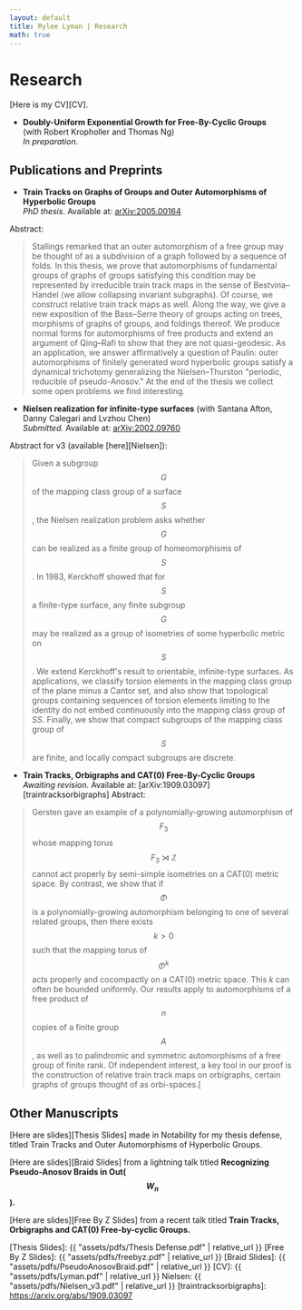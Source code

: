 ```yaml
--- 
layout: default
title: Rylee Lyman | Research
math: true
---
```

# Research 

[Here is my CV][CV].

- **Doubly-Uniform Exponential Growth for Free-By-Cyclic Groups**  
(with Robert Kropholler and Thomas Ng)  
*In preparation.*
## Publications and Preprints

- **Train Tracks on Graphs of Groups and Outer Automorphisms of Hyperbolic Groups**  
*PhD thesis*. Available at: [arXiv:2005.00164](https://arxiv.org/abs/2005.00164)

Abstract:
> Stallings remarked that an outer automorphism of a free group
> may be thought of as a subdivision of a graph followed by a sequence of folds.
> In this thesis, we prove that automorphisms of fundamental groups of graphs of groups
> satisfying this condition may be represented by irreducible train track maps
> in the sense of Bestvina–Handel (we allow collapsing invariant subgraphs).
> Of course, we construct relative train track maps as well.
> Along the way, we give a new exposition of the Bass–Serre theory of groups acting on trees,
> morphisms of graphs of groups, and foldings thereof.
> We produce normal forms for automorphisms of free products and extend an argument
> of Qing–Rafi to show that they are not quasi-geodesic.
> As an application, we answer affirmatively a question of Paulin:
> outer automorphisms of finitely generated word hyperbolic groups
> satisfy a dynamical trichotomy generalizing the Nielsen–Thurston
> "periodic, reducible of pseudo-Anosov." At the end of the thesis
> we collect some open problems we find interesting.

- **Nielsen realization for infinite-type surfaces**
(with Santana Afton, Danny Calegari and Lvzhou Chen)  
*Submitted.* Available at: [arXiv:2002.09760](https://arxiv.org/abs/2002.09760)

Abstract for v3 (available [here][Nielsen]):
> Given a subgroup $$G$$ of the mapping class group of a surface $$S$$,
> the Nielsen realization problem asks whether $$G$$ can be realized
> as a finite group of homeomorphisms of $$S$$. In 1983, Kerckhoff
> showed that for $$S$$ a finite-type surface, any finite subgroup $$G$$
> may be realized as a group of isometries of some hyperbolic metric on $$S$$.
> We extend Kerckhoff's result to orientable, infinite-type surfaces.
> As applications, we classify torsion elements in the mapping class group
> of the plane minus a Cantor set, and also show that topological groups
> containing sequences of torsion elements limiting to the identity do not
> embed continuously into the mapping class group of $SS$. Finally,
> we show that compact subgroups of the mapping class group of $$S$$ are finite,
> and locally compact subgroups are discrete.

- **Train Tracks, Orbigraphs and CAT(0) Free-By-Cyclic Groups**  
*Awaiting revision.* Available at: [arXiv:1909.03097][traintracksorbigraphs]
Abstract:
> Gersten gave an example of a polynomially-growing automorphism of $$F_3$$
> whose mapping torus $$F_3\rtimes\mathbb{Z}$$ cannot act properly by semi-simple
> isometries on a CAT(0) metric space. By contrast, we show that if $$\Phi$$
> is a polynomially-growing automorphism belonging to one of several related groups,
> then there exists $$k>0$$ such that the mapping torus of $$\Phi^k$$ acts
> properly and cocompactly on a CAT(0) metric space.
> This $k$ can often be bounded uniformly.
> Our results apply to automorphisms of a free product of $$n$$ copies of a finite group $$A$$,
> as well as to palindromic and symmetric automorphisms of a free group of finite rank.
> Of independent interest, a key tool in our proof is the construction of relative train track maps
> on orbigraphs, certain graphs of groups thought of as orbi-spaces.[

## Other Manuscripts

[Here are slides][Thesis Slides] made in Notability for my thesis defense,
titled Train Tracks and Outer Automorphisms of Hyperbolic Groups.

[Here are slides][Braid Slides] from a lightning talk titled 
**Recognizing Pseudo-Anosov Braids in Out($$W_n$$).**

[Here are slides][Free By Z Slides] from a recent talk titled
**Train Tracks, Orbigraphs and CAT(0) Free-by-cyclic Groups.**

[Thesis Slides]: {{ "assets/pdfs/Thesis Defense.pdf" | relative_url }}
[Free By Z Slides]: {{ "assets/pdfs/freebyz.pdf" | relative_url }}
[Braid Slides]: {{ "assets/pdfs/PseudoAnosovBraid.pdf" | relative_url }}
[CV]: {{ "assets/pdfs/Lyman.pdf" | relative_url }}
Nielsen: {{ "assets/pdfs/Nielsen_v3.pdf" | relative_url }}
[traintracksorbigraphs]: https://arxiv.org/abs/1909.03097
